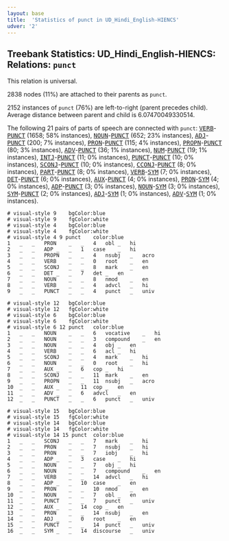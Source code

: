 ```yaml
---
layout: base
title:  'Statistics of punct in UD_Hindi_English-HIENCS'
udver: '2'
---
```


## Treebank Statistics: UD_Hindi_English-HIENCS: Relations: `punct`

This relation is universal.

2838 nodes (11%) are attached to their parents as `punct`.

2152 instances of `punct` (76%) are left-to-right (parent precedes child).
Average distance between parent and child is 6.07470049330514.

The following 21 pairs of parts of speech are connected with `punct`: <tt><a href="qhe_hiencs-pos-VERB.html">VERB</a></tt>-<tt><a href="qhe_hiencs-pos-PUNCT.html">PUNCT</a></tt> (1658; 58% instances), <tt><a href="qhe_hiencs-pos-NOUN.html">NOUN</a></tt>-<tt><a href="qhe_hiencs-pos-PUNCT.html">PUNCT</a></tt> (652; 23% instances), <tt><a href="qhe_hiencs-pos-ADJ.html">ADJ</a></tt>-<tt><a href="qhe_hiencs-pos-PUNCT.html">PUNCT</a></tt> (200; 7% instances), <tt><a href="qhe_hiencs-pos-PRON.html">PRON</a></tt>-<tt><a href="qhe_hiencs-pos-PUNCT.html">PUNCT</a></tt> (115; 4% instances), <tt><a href="qhe_hiencs-pos-PROPN.html">PROPN</a></tt>-<tt><a href="qhe_hiencs-pos-PUNCT.html">PUNCT</a></tt> (80; 3% instances), <tt><a href="qhe_hiencs-pos-ADV.html">ADV</a></tt>-<tt><a href="qhe_hiencs-pos-PUNCT.html">PUNCT</a></tt> (36; 1% instances), <tt><a href="qhe_hiencs-pos-NUM.html">NUM</a></tt>-<tt><a href="qhe_hiencs-pos-PUNCT.html">PUNCT</a></tt> (19; 1% instances), <tt><a href="qhe_hiencs-pos-INTJ.html">INTJ</a></tt>-<tt><a href="qhe_hiencs-pos-PUNCT.html">PUNCT</a></tt> (11; 0% instances), <tt><a href="qhe_hiencs-pos-PUNCT.html">PUNCT</a></tt>-<tt><a href="qhe_hiencs-pos-PUNCT.html">PUNCT</a></tt> (10; 0% instances), <tt><a href="qhe_hiencs-pos-SCONJ.html">SCONJ</a></tt>-<tt><a href="qhe_hiencs-pos-PUNCT.html">PUNCT</a></tt> (10; 0% instances), <tt><a href="qhe_hiencs-pos-CCONJ.html">CCONJ</a></tt>-<tt><a href="qhe_hiencs-pos-PUNCT.html">PUNCT</a></tt> (8; 0% instances), <tt><a href="qhe_hiencs-pos-PART.html">PART</a></tt>-<tt><a href="qhe_hiencs-pos-PUNCT.html">PUNCT</a></tt> (8; 0% instances), <tt><a href="qhe_hiencs-pos-VERB.html">VERB</a></tt>-<tt><a href="qhe_hiencs-pos-SYM.html">SYM</a></tt> (7; 0% instances), <tt><a href="qhe_hiencs-pos-DET.html">DET</a></tt>-<tt><a href="qhe_hiencs-pos-PUNCT.html">PUNCT</a></tt> (6; 0% instances), <tt><a href="qhe_hiencs-pos-AUX.html">AUX</a></tt>-<tt><a href="qhe_hiencs-pos-PUNCT.html">PUNCT</a></tt> (4; 0% instances), <tt><a href="qhe_hiencs-pos-PRON.html">PRON</a></tt>-<tt><a href="qhe_hiencs-pos-SYM.html">SYM</a></tt> (4; 0% instances), <tt><a href="qhe_hiencs-pos-ADP.html">ADP</a></tt>-<tt><a href="qhe_hiencs-pos-PUNCT.html">PUNCT</a></tt> (3; 0% instances), <tt><a href="qhe_hiencs-pos-NOUN.html">NOUN</a></tt>-<tt><a href="qhe_hiencs-pos-SYM.html">SYM</a></tt> (3; 0% instances), <tt><a href="qhe_hiencs-pos-SYM.html">SYM</a></tt>-<tt><a href="qhe_hiencs-pos-PUNCT.html">PUNCT</a></tt> (2; 0% instances), <tt><a href="qhe_hiencs-pos-ADJ.html">ADJ</a></tt>-<tt><a href="qhe_hiencs-pos-SYM.html">SYM</a></tt> (1; 0% instances), <tt><a href="qhe_hiencs-pos-ADV.html">ADV</a></tt>-<tt><a href="qhe_hiencs-pos-SYM.html">SYM</a></tt> (1; 0% instances).


~~~ conllu
# visual-style 9	bgColor:blue
# visual-style 9	fgColor:white
# visual-style 4	bgColor:blue
# visual-style 4	fgColor:white
# visual-style 4 9 punct	color:blue
1	_	_	PRON	_	_	4	obl	_	hi
2	_	_	ADP	_	_	1	case	_	hi
3	_	_	PROPN	_	_	4	nsubj	_	acro
4	_	_	VERB	_	_	0	root	_	en
5	_	_	SCONJ	_	_	8	mark	_	en
6	_	_	DET	_	_	7	det	_	en
7	_	_	NOUN	_	_	8	nmod	_	en
8	_	_	VERB	_	_	4	advcl	_	hi
9	_	_	PUNCT	_	_	4	punct	_	univ

~~~


~~~ conllu
# visual-style 12	bgColor:blue
# visual-style 12	fgColor:white
# visual-style 6	bgColor:blue
# visual-style 6	fgColor:white
# visual-style 6 12 punct	color:blue
1	_	_	NOUN	_	_	6	vocative	_	hi
2	_	_	NOUN	_	_	3	compound	_	en
3	_	_	NOUN	_	_	4	obj	_	en
4	_	_	VERB	_	_	6	acl	_	hi
5	_	_	SCONJ	_	_	4	mark	_	hi
6	_	_	NOUN	_	_	0	root	_	hi
7	_	_	AUX	_	_	6	cop	_	hi
8	_	_	SCONJ	_	_	11	mark	_	en
9	_	_	PROPN	_	_	11	nsubj	_	acro
10	_	_	AUX	_	_	11	cop	_	en
11	_	_	ADV	_	_	6	advcl	_	en
12	_	_	PUNCT	_	_	6	punct	_	univ

~~~


~~~ conllu
# visual-style 15	bgColor:blue
# visual-style 15	fgColor:white
# visual-style 14	bgColor:blue
# visual-style 14	fgColor:white
# visual-style 14 15 punct	color:blue
1	_	_	SCONJ	_	_	7	mark	_	hi
2	_	_	PRON	_	_	7	nsubj	_	hi
3	_	_	PRON	_	_	7	iobj	_	hi
4	_	_	ADP	_	_	3	case	_	hi
5	_	_	NOUN	_	_	7	obj	_	hi
6	_	_	NOUN	_	_	7	compound	_	en
7	_	_	VERB	_	_	14	advcl	_	hi
8	_	_	ADP	_	_	10	case	_	en
9	_	_	PRON	_	_	10	nmod	_	en
10	_	_	NOUN	_	_	7	obl	_	en
11	_	_	PUNCT	_	_	7	punct	_	univ
12	_	_	AUX	_	_	14	cop	_	en
13	_	_	PRON	_	_	14	nsubj	_	en
14	_	_	ADJ	_	_	0	root	_	en
15	_	_	PUNCT	_	_	14	punct	_	univ
16	_	_	SYM	_	_	14	discourse	_	univ

~~~


